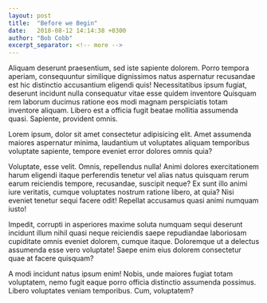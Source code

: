 ```yaml
---
layout: post
title:  "Before we Begin"
date:   2018-08-12 14:14:38 +0300
author: "Bob Cobb"
excerpt_separator: <!-- more -->
---
```


Aliquam deserunt praesentium, sed iste sapiente dolorem. Porro tempora aperiam, consequuntur similique dignissimos natus aspernatur recusandae est hic distinctio accusantium eligendi quis! Necessitatibus ipsum fugiat, deserunt incidunt nulla consequatur vitae esse quidem inventore <!-- more -->Quisquam rem laborum ducimus ratione eos modi magnam perspiciatis totam inventore aliquam. Libero est a officia fugit beatae mollitia assumenda quasi. Sapiente, provident omnis.

Lorem ipsum, dolor sit amet consectetur adipisicing elit. Amet assumenda maiores aspernatur minima, laudantium ut voluptates aliquam temporibus voluptate sapiente, tempore eveniet error dolores omnis quia? 

Voluptate, esse velit. Omnis, repellendus nulla! Animi dolores exercitationem harum eligendi itaque perferendis tenetur vel alias natus quisquam rerum earum reiciendis tempore, recusandae, suscipit neque? Ex sunt illo animi iure veritatis, cumque voluptates nostrum ratione libero, at quia? Nisi eveniet tenetur sequi facere odit! Repellat accusamus quasi animi numquam iusto!

Impedit, corrupti in asperiores maxime soluta numquam sequi deserunt incidunt illum nihil quasi neque reiciendis saepe repudiandae laboriosam cupiditate omnis eveniet dolorem, cumque itaque. Doloremque ut a delectus assumenda esse vero voluptate! Saepe enim eius dolorem consectetur quae at facere quisquam? 

A modi incidunt natus ipsum enim! Nobis, unde maiores fugiat totam voluptatem, nemo fugit eaque porro officia distinctio assumenda possimus. Libero voluptates veniam temporibus. Cum, voluptatem? 